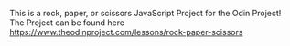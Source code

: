 This is a rock, paper, or scissors JavaScript Project for the Odin Project!
The Project can be found here https://www.theodinproject.com/lessons/rock-paper-scissors